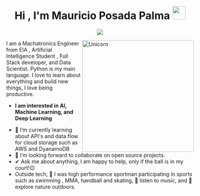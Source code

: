 <h1 align="center">Hi , I'm Mauricio Posada Palma <img src="https://media.giphy.com/media/hvRJCLFzcasrR4ia7z/giphy.gif" width="35"></h1>
<p align="center">
  <a href="https://github.com/DenverCoder1/readme-typing-svg"><img src="https://readme-typing-svg.herokuapp.com?font=Time+New+Roman&color=%23C8BE25&size=30&center=true&vCenter=true&width=600&height=120&lines=Mechatronics+Engineer;Artificial+Intelligence+Posgraduate;Data+Scientist;Full+Stack+Developer;Always+learning+new+things"></a>
</p>


<img align="right" width=300px alt="Unicorn" src="https://c.tenor.com/GN73MKBawZYAAAAi/busy-cute.gif" />


I am a Machatronics Engineer from EIA , Artificial Intelligence Student , Full Stack developer, and Data Scientist. Python is my main language. I love to learn about everything and build new things, I love being productive.
* **I am interested in AI, Machine Learning, and Deep Learning**
- 🌱 I’m currently learning about API's and data flow for cloud storage such as AWS and DyanamoDB
- 👯 I’m looking forward to collaborate on open source projects.
- ✔ Ask me about anything, I am happy to help, only if the ball is in my court!😉<br>
- Outside tech, 📖 I was high performance sportman participating in sports such as swimming , MMA, handball and skating, 🎵 listen to music, and 🌴 explore nature outdoors.

